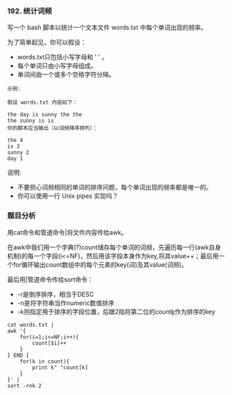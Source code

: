 ### 192. 统计词频

写一个 bash 脚本以统计一个文本文件 words.txt 中每个单词出现的频率。

为了简单起见，你可以假设：

- words.txt只包括小写字母和 ' ' 。
- 每个单词只由小写字母组成。
- 单词间由一个或多个空格字符分隔。

```
示例:

假设 words.txt 内容如下：

the day is sunny the the
the sunny is is
你的脚本应当输出（以词频降序排列）：

the 4
is 3
sunny 2
day 1
```

说明:

- 不要担心词频相同的单词的排序问题，每个单词出现的频率都是唯一的。
- 你可以使用一行 Unix pipes 实现吗？


### 题目分析

用cat命令和管道命令|将文件内容传给awk。

在awk中我们用一个字典(?)count储存每个单词的词频，先遍历每一行(awk自身机制)的每一个字段(i<=NF)，然后用该字段本身作为key,将其value++；最后用一个for循环输出count数组中的每个元素的key(词)及其value(词频)。

最后用|管道命令传给sort命令：

- -r是倒序排序，相当于DESC
- -n是将字符串当作numeric数值排序
- -k则指定用于排序的字段位置，后跟2指将第二位的count[k](词频)作为排序的key



```
cat words.txt | 
awk '{ 
    for(i=1;i<=NF;i++){
        count[$i]++
    } 
} END { 
    for(k in count){
        print k" "count[k]
    } 
}' | 
sort -rnk 2
```
